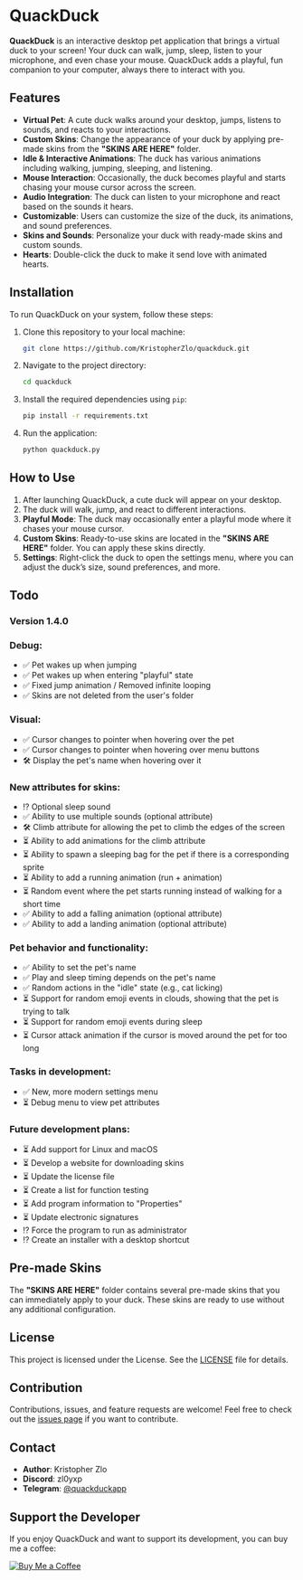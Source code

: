 # QuackDuck

**QuackDuck** is an interactive desktop pet application that brings a virtual duck to your screen! Your duck can walk, jump, sleep, listen to your microphone, and even chase your mouse. QuackDuck adds a playful, fun companion to your computer, always there to interact with you.

## Features

- **Virtual Pet**: A cute duck walks around your desktop, jumps, listens to sounds, and reacts to your interactions.
- **Custom Skins**: Change the appearance of your duck by applying pre-made skins from the **"SKINS ARE HERE"** folder.
- **Idle & Interactive Animations**: The duck has various animations including walking, jumping, sleeping, and listening.
- **Mouse Interaction**: Occasionally, the duck becomes playful and starts chasing your mouse cursor across the screen.
- **Audio Integration**: The duck can listen to your microphone and react based on the sounds it hears.
- **Customizable**: Users can customize the size of the duck, its animations, and sound preferences.
- **Skins and Sounds**: Personalize your duck with ready-made skins and custom sounds.
- **Hearts**: Double-click the duck to make it send love with animated hearts.

## Installation

To run QuackDuck on your system, follow these steps:

1. Clone this repository to your local machine:

   ```bash
   git clone https://github.com/KristopherZlo/quackduck.git
   ```

2. Navigate to the project directory:

   ```bash
   cd quackduck
   ```

3. Install the required dependencies using `pip`:

   ```bash
   pip install -r requirements.txt
   ```

4. Run the application:

   ```bash
   python quackduck.py
   ```

## How to Use

1. After launching QuackDuck, a cute duck will appear on your desktop.
2. The duck will walk, jump, and react to different interactions.
3. **Playful Mode**: The duck may occasionally enter a playful mode where it chases your mouse cursor.
4. **Custom Skins**: Ready-to-use skins are located in the **"SKINS ARE HERE"** folder. You can apply these skins directly.
5. **Settings**: Right-click the duck to open the settings menu, where you can adjust the duck’s size, sound preferences, and more.

## Todo

### Version 1.4.0

### Debug:
- ✅ Pet wakes up when jumping
- ✅ Pet wakes up when entering "playful" state
- ✅ Fixed jump animation / Removed infinite looping
- ✅ Skins are not deleted from the user's folder

### Visual:
- ✅ Cursor changes to pointer when hovering over the pet
- ✅ Cursor changes to pointer when hovering over menu buttons
- 🛠 Display the pet's name when hovering over it

### New attributes for skins:
- ⁉️ Optional sleep sound
- ✅ Ability to use multiple sounds (optional attribute)
- 🛠 Climb attribute for allowing the pet to climb the edges of the screen
- ⏳ Ability to add animations for the climb attribute
- ⏳ Ability to spawn a sleeping bag for the pet if there is a corresponding sprite
- ⏳ Ability to add a running animation (run + animation)
- ⏳ Random event where the pet starts running instead of walking for a short time
- ✅ Ability to add a falling animation (optional attribute)
- ✅ Ability to add a landing animation (optional attribute)

### Pet behavior and functionality:
- ✅ Ability to set the pet's name
- ✅ Play and sleep timing depends on the pet's name
- ✅ Random actions in the "idle" state (e.g., cat licking)
- ⏳ Support for random emoji events in clouds, showing that the pet is trying to talk
- ⏳ Support for random emoji events during sleep
- ⏳ Cursor attack animation if the cursor is moved around the pet for too long

### Tasks in development:
- ✅ New, more modern settings menu
- ⏳ Debug menu to view pet attributes

### Future development plans:
- ⏳ Add support for Linux and macOS
- ⏳ Develop a website for downloading skins
- ⏳ Update the license file
- ⏳ Create a list for function testing
- ⏳ Add program information to "Properties"
- ⏳ Update electronic signatures
- ⁉️ Force the program to run as administrator
- ⁉️ Create an installer with a desktop shortcut

## Pre-made Skins

The **"SKINS ARE HERE"** folder contains several pre-made skins that you can immediately apply to your duck. These skins are ready to use without any additional configuration.

## License

This project is licensed under the License. See the [LICENSE](./License) file for details.

## Contribution

Contributions, issues, and feature requests are welcome! Feel free to check out the [issues page](https://github.com/KristopherZlo/quackduck/issues) if you want to contribute.

## Contact

- **Author**: Kristopher Zlo
- **Discord**: zl0yxp
- **Telegram**: [@quackduckapp](https://t.me/quackduckapp)

## Support the Developer

If you enjoy QuackDuck and want to support its development, you can buy me a coffee:

[![Buy Me a Coffee](https://www.buymeacoffee.com/assets/img/custom_images/yellow_img.png)](https://www.buymeacoffee.com/zl0yxp)